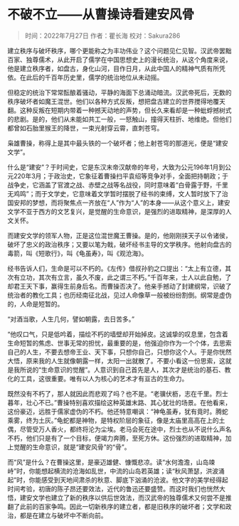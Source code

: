 
# 不破不立——从曹操诗看建安风骨

> 时间：2022年7月27日
> 作者：瞿长海
> 校对：Sakura286

建立秩序与破坏秩序，哪个更能称之为丰功伟业？这个问题见仁见智。汉武帝罢黜百家、独尊儒术，从此开启了儒学在中国思想史上的漫长统治，从这个角度来说，他是建立秩序者，如盘古，身化山河，目作日月，从此中国人的精神气质有所凭依。在此后的千百年历史里，儒学的统治地位从未动摇。

但稳定的统治下常常酝酿着骚动，平静的海面下总涌动暗流。汉武帝死后，无数的秩序破坏者如魔王混世。他们以各种方式反叛，想把盘古建立的世界搅得地覆天翻。这种反叛在短期内带着一种撼天动地的声势，但长久来看却是一种蚍蜉撼树式的悲剧。是的，他们从未能如共工一般，一怒触山，撞得天柱折、地维绝。但他们都曾如石胎里猴王的降世，一束光射穿云霄，直刺苍穹。

枭雄曹操，称得上是其中最头铁的一个破坏者；他上射苍穹的那道光，便是“建安文学”。

什么是“建安”？于时间史，它是东汉末帝汉献帝的年号，大致为公元196年1月到公元220年3月；于政治史，它象征着曹操扫平袁绍等竞争对手，全面把持朝政；于战争史，它涵盖了官渡之战、赤壁之战等名战役，同时意味着“白骨露于野，千里无鸡鸣”；而于文学史，它意味着文学暂时摆脱了经书的束缚，文人暂时放下了治国安邦的梦想，而将聚焦点一齐放在“人”作为“人”的本身——从这个意义上，建安文学不亚于西方的文艺复兴，是觉醒的生命意识，是强烈的进取精神，是深厚的人文关怀。

而建安文学的领军人物，正是这位混世魔王曹操。是的，他刚刚挟天子以令诸侯，破坏了忠义的政治秩序；又要以笔为戟，破坏经书主导的文学秩序。他射向盘古的毒箭，叫《短歌行》，叫《龟虽寿》，叫《观沧海》。

经书告诉人们，生命是可以不朽的。《左传》借叔孙豹之口提出：“太上有立德，其次有立功，其次有立言，虽久不废，此之谓三不朽。”千百年来，士人以此自勉，了却君王天下事，赢得生前身后名。而曹操否决了。他亲手撼动了封建纲常，识破了统治者的教化工具；也历经南征北战，见过人命像草一般被纷纷割倒。纲常是虚伪的，人命是短暂的。

“对酒当歌，人生几何，譬如朝露，去日苦多。”

“他叹口气，只是低吟着，描绘不朽的墙壁却开始掉皮。这诚挚的叹息里，包含着生命短暂的焦虑、世事无常的担忧，最重要的是，他强迫你作为一个个体，去思索自己的人生，不要去想帝王业、天下事，只想你自己，只想你这个人。于是你恍然大悟，原来我的人生就像朝露一样，太阳一出就散了。不要小看这一份思索，这就是我所说的“生命意识的觉醒”。人意识到自己首先是人，其次才是统治的基石、教化的工具，这很重要。唯有以人为核心的艺术才有亘古的生命力。

既然没有不朽了，那人就因此而悲观了吗？也不是。“老骥伏枥，志在千里。烈士暮年，壮心不已。”曹操特别喜欢描绘这种英雄末路、其心犹壮的场景。在他看来，这份豪迈，远胜于儒家虚伪的不朽。他还特意嘲讽：“神龟虽寿，犹有竟时。腾蛇乘雾，终为土灰。”龟蛇都是神物，是特权阶层的象征，像是太庙里高高在上的土偶，尽管受万人香火，都终将沦为尘埃。老马会死在途中，烈士也从不说什么声名不朽，他们只是有了一个目标，便竭力奔腾，至死方休。这份强烈的进取精神，加上觉醒的生命意识，就是“建安风骨”的“骨”。

而“风”是什么？在曹操这里，是豪迈雄健、慷慨悲凉。读“水何澹澹，山岛竦峙”时，你能想起横流的沧海如乱世，中流的山岛若英雄；读“秋风萧瑟，洪波涌起”时，你能感受到天地间肃杀的秋意、脚底下汹涌的沧波。他文字的美学经得起时间考验，初唐的陈子昂还要效法，近代的鲁迅还要盛赞。而这时我们也恍然大悟，建安文学也建立了新的秩序以供后世效法，而汉武帝的独尊儒术又何尝不是推翻了此前的百家争鸣。因此一切新秩序的建立者，都是旧秩序的破坏者；文学和政治，都是在建立与破坏中不断向前。
